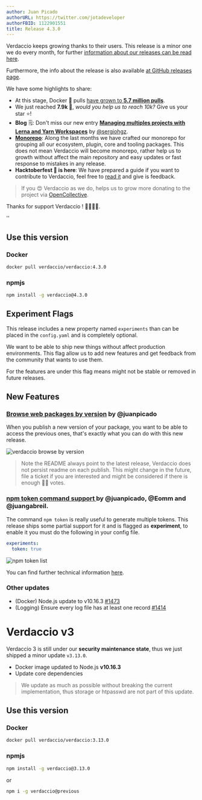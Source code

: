 ```yaml
---
author: Juan Picado
authorURL: https://twitter.com/jotadeveloper
authorFBID: 1122901551
title: Release 4.3.0
---
```


Verdaccio keeps growing thanks to their users. This release is a minor one we do every month, for further
[information about our releases can be read here](https://github.com/verdaccio/contributing/blob/master/RELEASES.md).

Furthermore, the info about the release is also available [at GitHub releases page](https://github.com/verdaccio/verdaccio/releases/tag/v4.3.0).

We have some highlights to share:

* At this stage, Docker 🐳 pulls [have grown to **5.7 million pulls**](https://dockeri.co/image/verdaccio/verdaccio).
* We just reached **7.9k 🌟**, *would you help us to reach 10k?* Give us your star ⭐️!
* **Blog** 🗒: Don't miss our new entry [**Managing multiples projects with Lerna and Yarn Workspaces**](https://verdaccio.org/blog/2019/09/07/managing-multiples-projects-with-lerna-and-yarn-workspaces) by [@sergiohgz](https://github.com/sergiohgz).
* **[Monorepo](https://github.com/verdaccio/monorepo)**: Along the last months we have crafted our monorepo for grouping all our ecosystem, plugin, core and tooling packages. This does not mean Verdaccio will become monorepo, rather help us to growth without affect the main repository and easy updates or fast response to mistakes in any release.
* **Hacktoberfest 🎃 is here**: We have prepared a guide if you want to contribute to Verdaccio, feel free to [read it](https://github.com/verdaccio/verdaccio/issues/1461) and give is feedback.

> If you 😍 Verdaccio as we do, helps us to grow more donating to the project via [OpenCollective](https://opencollective.com/verdaccio).

Thanks for support Verdaccio ! 👏👏👏👏.

<!--truncate-->

<div id="codefund">''</div>

## Use this version

### Docker

```bash
docker pull verdaccio/verdaccio:4.3.0
```

### npmjs

```bash
npm install -g verdaccio@4.3.0
```

## Experiment Flags

This release includes a new property named `experiments` than can be placed in the `config.yaml` and is completely optional.

We want to be able to ship new things without affect production environments. This flag allow us to add new features and get feedback from the community that wants to use them.

For the features are under this flag means might not be stable or removed in future releases.

## New Features

### [Browse web packages by version](https://github.com/verdaccio/verdaccio/issues/1457) by @juanpicado

When you publish a new version of your package, you want to be able to access the previous ones, that's exactly what you can do with this new release.

![verdaccio browse by version](https://nyc3.digitaloceanspaces.com/verdaccio/blog/4.3.0/version_ui_navigation.gif)

> Note the README always point to the latest release, Verdaccio does not persist readme on each publish. This might change in the future, file a ticket if you are interested and might be considered if there is enough 👍🏻 votes.

### [npm token command support ](https://github.com/verdaccio/verdaccio/issues/1427) by @juanpicado, @Eomm and @juangabreil.

The command `npm token` is really useful to generate multiple tokens. This release ships some partial support for it and is flagged as **experiment**, to enable it you must do the following in your config file.

```yaml
experiments:
  token: true
```

![npm token list](https://nyc3.digitaloceanspaces.com/verdaccio/blog/4.3.0/token_list.png)

You can find further technical information [here](https://github.com/verdaccio/verdaccio/pull/1427).

### Other updates

- (Docker) Node.js update to v10.16.3 [#1473](https://github.com/verdaccio/verdaccio/issues/1473)
- (Logging) Ensure every log file has at least one record [#1414](https://github.com/verdaccio/verdaccio/issues/1414)

# Verdaccio v3

Verdaccio 3 is still under our **security maintenance state**, thus we just shipped a minor update `v3.13.0`.

* Docker image updated to Node.js **v10.16.3**
* Update core dependencies

> We update as much as possible without breaking the current implementation, thus storage or htpasswd are not part of this update.


## Use this version

### Docker

```bash
docker pull verdaccio/verdaccio:3.13.0
```

### npmjs

```bash
npm install -g verdaccio@3.13.0
```

or

```bash
npm i -g verdaccio@previous
```
